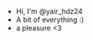 - Hi, I'm @yair_hdz24 
- A bit of everything :)
- a pleasure <3
<!---
yairhdz24/yairhdz24 is a ✨ special ✨ repository because its `README.md` (this file) appears on your GitHub profile.
You can click the Preview link to take a look at your changes.
--->
